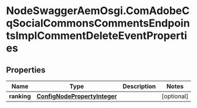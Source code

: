 # NodeSwaggerAemOsgi.ComAdobeCqSocialCommonsCommentsEndpointsImplCommentDeleteEventProperties

## Properties

Name | Type | Description | Notes
------------ | ------------- | ------------- | -------------
**ranking** | [**ConfigNodePropertyInteger**](ConfigNodePropertyInteger.md) |  | [optional] 



